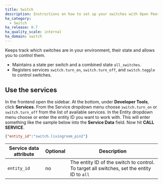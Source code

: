 ```yaml
---
title: Switch
description: Instructions on how to set up your switches with Open Peer Power.
ha_category:
  - Switch
ha_release: 0.7
ha_quality_scale: internal
ha_domain: switch
---
```


Keeps track which switches are in your environment, their state and allows you to control them.

- Maintains a state per switch and a combined state `all_switches`.
- Registers services `switch.turn_on`, `switch.turn_off`, and `switch.toggle` to control switches.

## Use the services

In the frontend open the sidebar. At the bottom, under **Developer Tools**, click **Services**. From the Service dropdown menu choose `switch.turn_on` or `switch.turn_off` from the list of available services. In the Entity dropdown menu choose or enter the entity ID you want to work with. This will enter something like the sample below into the **Service Data** field. Now hit **CALL SERVICE**.

```json
{"entity_id":"switch.livingroom_pin2"}
```

| Service data attribute | Optional | Description |
| ---------------------- | -------- | ----------- |
| `entity_id`            |      no  | The entity ID of the switch to control. To target all switches, set the entity ID to `all`|
